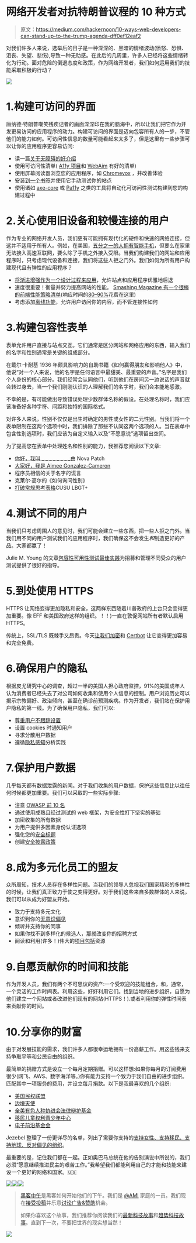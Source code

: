 # 网络开发者对抗特朗普议程的 10 种方式

> 原文：<https://medium.com/hackernoon/10-ways-web-developers-can-stand-up-to-the-trump-agenda-dff0ef12eaf2>

对我们许多人来说，选举后的日子是一种深深的、黑暗的情绪波动(愤怒、恐惧、沮丧、失望、悲伤),导致一种无助感。在此后的几周里，许多人已经将这些情绪转化为行动。面对危险的倒退态度和政策，作为网络开发者，我们如何运用我们的技能采取积极的行动？

![](img/98288feb6111dc4cd4b2bd0f5a132209.png)

# 1.构建可访问的界面

唐纳德·特朗普嘲笑残疾记者的画面深深印在我的脑海中，所以让我们把它作为开发更易访问的应用程序的动力。构建可访问的界面是迈向包容所有人的一步，不管他们的能力如何。可访问性信息的数量可能看起来太多了，但是这里有一些步骤可以让你的应用程序更容易访问:

*   读一篇[关于无障碍的好介绍](https://www.marcozehe.de/2015/12/14/the-web-accessibility-basics/)
*   使用可访问性清单( [A11y 项目](http://a11yproject.com/checklist.html)和 [WebAim](http://webaim.org/standards/wcag/checklist) 有好的清单)
*   使用屏幕阅读器浏览您的应用程序，如 [Chromevox](http://www.chromevox.com/) ，并改善体验
*   安装[到一个书签](https://khan.github.io/tota11y/)并使用它手动测试你的站点
*   使用诸如 [axe-core](https://github.com/dequelabs/axe-core) 或 [Pa11y](http://pa11y.org/) 之类的工具将自动化可访问性测试构建到您的构建过程中

# 2.关心使用旧设备和较慢连接的用户

作为专业的网络开发人员，我们更有可能拥有现代化的硬件和快速的网络连接，但这并不适用于所有人。例如，在美国，[五分之一的人拥有智能手机](http://www.pewinternet.org/2015/04/01/us-smartphone-use-in-2015/)，但要么在家里无法接入高速互联网，要么除了手机之外接入受限。当我们构建我们的网站和应用程序时，只考虑现代设备和连接，我们将这些人拒之门外。我们如何为所有用户构建现代且有弹性的应用程序？

*   [将渐进增强作为一个设计过程来应用](https://gdstechnology.blog.gov.uk/2016/09/19/why-we-use-progressive-enhancement-to-build-gov-uk/)，允许站点和应用程序优雅地后退
*   速度很重要！衡量并努力提高网站的性能。 [Smashing Magazine 有一个很棒的前端性能策略清单](https://www.smashingmagazine.com/2016/12/front-end-performance-checklist-2017-pdf-pages/)(响应时间的[80–90%](http://www.stevesouders.com/blog/2012/2/10/the-performance-golden-rule/)花费在这里)
*   考虑添加[离线功能](http://offlinefirst.org/)，允许用户访问你的内容，而不管连接性如何

# 3.构建包容性表单

表单允许用户直接与站点交互。它们通常是区分网站和网络应用的东西，输入我们的名字和性别通常是关键的组成部分。

在戴尔·卡耐基 1936 年颇具影响力的自助书籍《如何赢得朋友和影响他人》中，他说“对一个人来说，他的名字是任何语言中最甜美、最重要的声音。”名字是我们个人身份的核心部分。我们经常会认同他们，听到他们在房间另一边说话的声音就会转过身去，当一个我们刚刚认识的人理解我们的名字时，我们会本能地感激。

不幸的是，有可能做出导致错误处理少数群体名称的假设。在处理名称时，我们应该准备好各种字符、间距和独特的国际格式。

对许多人来说，性别不仅仅是出生时确定的男性或女性的二元性别。当我们将一个表单限制在这两个选项中时，我们排除了那些不认同这两个选项的人。当在表单中包含性别选项时，我们应该为自定义输入以及“不愿意说”选项留出空间。

为了提高您在表单中处理姓名和性别的能力，我推荐您阅读以下文章:

*   [你好，我叫 _ _ _ _ _ _ _ _](http://.codes/talks/hello-my-name-is/)由 Nova Patch
*   [大家好，我是 Aimee Gonzalez-Cameron](http://alistapart.com/article/hello-my-name-is-error)
*   程序员相信的关于名字的谎言
*   克莱尔·高尔的《如何询问性别》
*   [打破常规思考表格](http://www.lgbt.cusu.cam.ac.uk/campaigns/think/forms/)CUSU LBGT+

# 4.测试不同的用户

当我们只考虑周围人的意见时，我们可能会建立一些东西，把一些人拒之门外。当我们用不同的用户测试我们的应用程序时，我们确保这不会发生*和*制造更好的产品。大家都赢了！

Julie M. Young 的文章[包容性可用性测试最佳实践](https://www.juliemyoung.com/blog/2016/6/1/inclusive-usability-testing-best-practices)为招募和管理不同受众的用户测试提供了很好的指导。

# 5.到处使用 HTTPS

HTTPS 让网络变得更加隐私和安全，这两样东西随着川普政府的上台只会变得更加重要。像 EFF 和美国政府这样的组织。！！)一直在敦促网站所有者默认启用 HTTPS。

传统上，SSL/TLS 既棘手又昂贵。今天[让我们加密](https://letsencrypt.org/)和 [Certbot](https://certbot.eff.org/) 让它变得更加容易和完全免费。

# 6.确保用户的隐私

根据皮尤研究中心的调查，超过一半的美国人担心政府监控，91%的美国成年人认为消费者已经失去了对公司如何收集和使用个人信息的控制。用户浏览历史可以揭示宗教偏好、政治倾向，甚至在确诊前预测疾病。作为开发者，我们站在保护用户隐私的第一线。为了确保用户隐私，我们可以:

*   [尊重用户不跟踪设置](/@adamdscott/respecting-user-privacy-preferences-f5004c087ff#.ka8veb7cf)
*   设置 cookies 时通知用户
*   寻求分散用户数据
*   遵循[隐私感知](https://piwik.org/blog/2014/01/data-privacy-day-january-28th/)分析实践

# 7.保护用户数据

几乎每天都有数据泄露的新闻。对于我们收集的用户数据，保护这些信息比以往任何时候都更加重要。我们可以采取的一些实际步骤:

*   注意 [OWASP 前 10 名](https://www.owasp.org/index.php/Category:OWASP_Top_Ten_Project)
*   通过使用成熟且经过测试的 web 框架，为安全性打下坚实的基础
*   加密收集的所有数据
*   为用户提供多因素身份认证选项
*   强化您的[安全标题](https://www.keycdn.com/blog/http-security-headers)
*   创建[安全披露政策](https://titanous.com/posts/security-disclosure-policy-best-practices)

# 8.成为多元化员工的盟友

众所周知，技术人员存在多样性问题。当我们的领导人忽视我们国家精彩的多样性的时候，让我们真正致力于使之变得更好。对于我们这些来自多数群体的人来说，我们可以从成为好盟友开始。

*   致力于支持多元文化
*   意识到你的[无意识偏见](https://diversity.ucsf.edu/resources/unconscious-bias)
*   倾听并支持你的同事
*   如果你找不到多样化的候选人，那就改变你的招聘方式
*   阅读和利用(许多！)伟大的[项目包括](http://projectinclude.org/)资源

# 9.自愿贡献你的时间和技能

作为开发人员，我们有两个不可思议的资产:一个受欢迎的技能组合，和，通常，一个灵活的工作时间表。利用这些，好好利用它们。找到当地的进步组织，自愿为他们建立一个网站或者改进他们现有的网站(HTTPS！).或者利用你的弹性时间表来贡献你的时间。

# 10.分享你的财富

由于对发展技能的需求，我们许多人都很幸运地拥有一份高薪工作。用这些钱来支持争取平等和公民自由的组织。

最简单的捐赠方式是设立一个每月定期捐赠。可以这样想:如果你每月的订阅费用很少(网飞、AWS、数字海洋等。)你有能力支持一个致力于我们自由的进步组织。匹配其中一项服务的费用，并设立每月捐款。以下是我最喜欢的几个组织:

*   [美国民权联盟](https://www.aclu.org/)
*   [边境天使](http://www.borderangels.org/)
*   [全美有色人种协进会法律辩护基金](http://www.naacpldf.org/ways-get-involved)
*   [移民儿童权利青少年中心](https://jezebel.com/a-list-of-pro-women-pro-immigrant-pro-earth-anti-big-1788752078)
*   [电子前沿基金会](https://www.eff.org/)

Jezebel 整理了一份更详尽的名单，列出了需要你支持的[支持女性、支持移民、支持地球、反对偏见的组织](http://jezebel.com/a-list-of-pro-women-pro-immigrant-pro-earth-anti-big-1788752078)。

最重要的是，记住我们都在一起。正如奥巴马总统在他的告别演说中所说的，我们必须“愿意继续推进民主的艰苦工作。”我希望我们都能利用自己的才能和技能来建设一个更好的网络和国家。🇺🇸

[![](img/50ef4044ecd4e250b5d50f368b775d38.png)](http://bit.ly/HackernoonFB)[![](img/979d9a46439d5aebbdcdca574e21dc81.png)](https://goo.gl/k7XYbx)[![](img/2930ba6bd2c12218fdbbf7e02c8746ff.png)](https://goo.gl/4ofytp)

> [黑客中午](http://bit.ly/Hackernoon)是黑客如何开始他们的下午。我们是 [@AMI](http://bit.ly/atAMIatAMI) 家庭的一员。我们现在[接受投稿](http://bit.ly/hackernoonsubmission)并乐意[讨论广告&赞助](mailto:partners@amipublications.com)机会。
> 
> 如果你喜欢这个故事，我们推荐你阅读我们的[最新科技故事](http://bit.ly/hackernoonlatestt)和[趋势科技故事](https://hackernoon.com/trending)。直到下一次，不要把世界的现实想当然！

![](img/be0ca55ba73a573dce11effb2ee80d56.png)